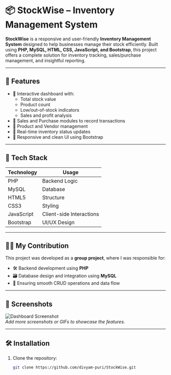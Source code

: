 # 📦 StockWise – Inventory Management System

**StockWise** is a responsive and user-friendly **Inventory Management System** designed to help businesses manage their stock efficiently. Built using **PHP, MySQL, HTML, CSS, JavaScript, and Bootstrap**, this project offers a complete solution for inventory tracking, sales/purchase management, and insightful reporting.

---

## 🚀 Features

- 🔹 Interactive dashboard with:
  - Total stock value
  - Product count
  - Low/out-of-stock indicators
  - Sales and profit analysis
- 🔹 Sales and Purchase modules to record transactions
- 🔹 Product and Vendor management
- 🔹 Real-time inventory status updates
- 🔹 Responsive and clean UI using Bootstrap

---

## 🧠 Tech Stack

| Technology | Usage |
|------------|--------|
| PHP        | Backend Logic |
| MySQL      | Database |
| HTML5      | Structure |
| CSS3       | Styling |
| JavaScript | Client-side Interactions |
| Bootstrap  | UI/UX Design |

---

## 👨‍💻 My Contribution

This project was developed as a **group project**, where I was responsible for:

- 🛠 Backend development using **PHP**
- 🗃 Database design and integration using **MySQL**
- 🧪 Ensuring smooth CRUD operations and data flow

---

## 📸 Screenshots

![Dashboard Screenshot](<https://github.com/divyam-puri/StockWise/screenshot.png>)  
_Add more screenshots or GIFs to showcase the features._

---

## 🛠 Installation

1. Clone the repository:
   ```bash
   git clone https://github.com/divyam-puri/StockWise.git
